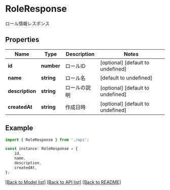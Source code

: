 # RoleResponse

ロール情報レスポンス

## Properties

Name | Type | Description | Notes
------------ | ------------- | ------------- | -------------
**id** | **number** | ロールID | [optional] [default to undefined]
**name** | **string** | ロール名 | [default to undefined]
**description** | **string** | ロールの説明 | [optional] [default to undefined]
**createdAt** | **string** | 作成日時 | [optional] [default to undefined]

## Example

```typescript
import { RoleResponse } from './api';

const instance: RoleResponse = {
    id,
    name,
    description,
    createdAt,
};
```

[[Back to Model list]](../README.md#documentation-for-models) [[Back to API list]](../README.md#documentation-for-api-endpoints) [[Back to README]](../README.md)
